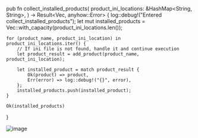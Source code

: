 pub fn collect_installed_products(
    product_ini_locations: &HashMap<String, String>,
) -> Result<Vec<Product>, anyhow::Error> {
    log::debug!("Entered collect_installed_products");
    let mut installed_products = Vec::with_capacity(product_ini_locations.len());

    for (product_name, product_ini_location) in product_ini_locations.iter() {
        // If ini file is not found, handle it and continue execution
        let product_result = add_product(product_name, product_ini_location);

        let installed_product = match product_result {
            Ok(product) => product,
            Err(error) => log::debug!("{}", error),
        };
        installed_products.push(installed_product);
    }
    
    Ok(installed_products)
}

![image](https://github.com/user-attachments/assets/e5f72ef3-2e4f-47d2-ad7a-7a28463c9438)
